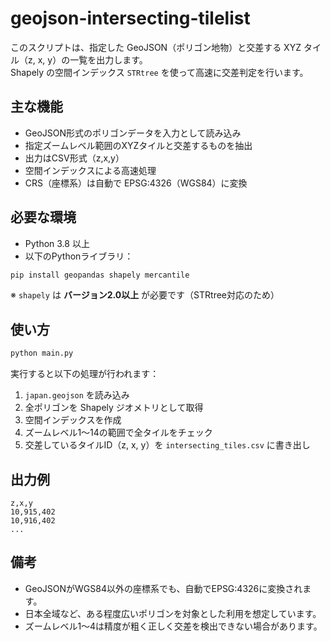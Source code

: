 # geojson-intersecting-tilelist

このスクリプトは、指定した GeoJSON（ポリゴン地物）と交差する XYZ タイル（z, x, y）の一覧を出力します。  
Shapely の空間インデックス `STRtree` を使って高速に交差判定を行います。

## 主な機能

- GeoJSON形式のポリゴンデータを入力として読み込み
- 指定ズームレベル範囲のXYZタイルと交差するものを抽出
- 出力はCSV形式（z,x,y）
- 空間インデックスによる高速処理
- CRS（座標系）は自動で EPSG:4326（WGS84）に変換

## 必要な環境

- Python 3.8 以上
- 以下のPythonライブラリ：

```bash
pip install geopandas shapely mercantile
````

※ `shapely` は **バージョン2.0以上** が必要です（STRtree対応のため）

## 使い方

```bash
python main.py
```

実行すると以下の処理が行われます：

1. `japan.geojson` を読み込み
2. 全ポリゴンを Shapely ジオメトリとして取得
3. 空間インデックスを作成
4. ズームレベル1〜14の範囲で全タイルをチェック
5. 交差しているタイルID（z, x, y）を `intersecting_tiles.csv` に書き出し

## 出力例

```csv
z,x,y
10,915,402
10,916,402
...
```

## 備考

* GeoJSONがWGS84以外の座標系でも、自動でEPSG:4326に変換されます。
* 日本全域など、ある程度広いポリゴンを対象とした利用を想定しています。
* ズームレベル1〜4は精度が粗く正しく交差を検出できない場合があります。
